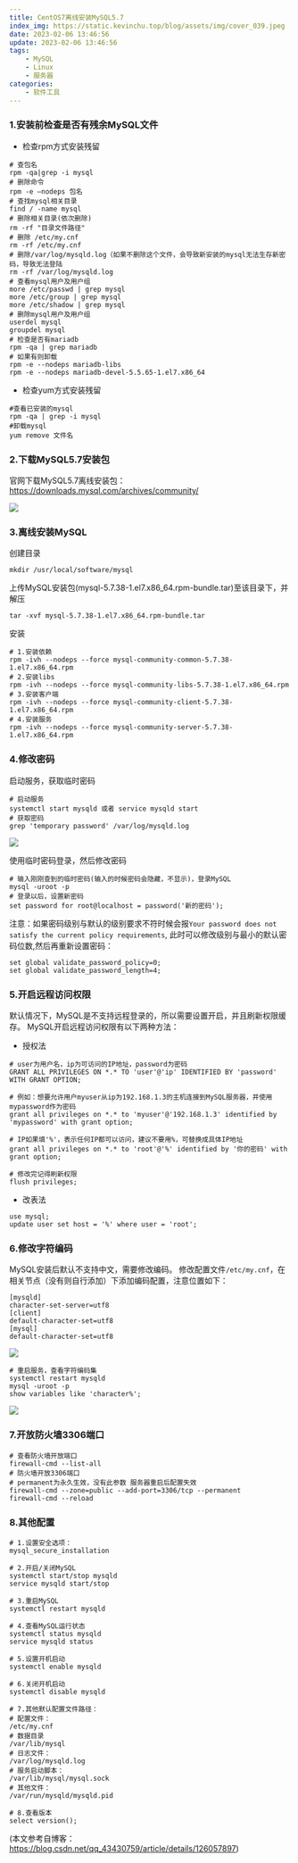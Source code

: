 ```yaml
---
title: CentOS7离线安装MySQL5.7
index_img: https://static.kevinchu.top/blog/assets/img/cover_039.jpeg
date: 2023-02-06 13:46:56
update: 2023-02-06 13:46:56
tags:
    - MySQL
    - Linux
    - 服务器
categories:
    - 软件工具
---
```

### 1.安装前检查是否有残余MySQL文件

- 检查rpm方式安装残留

```shell
# 查包名
rpm -qa|grep -i mysql
# 删除命令
rpm -e –nodeps 包名
# 查找mysql相关目录
find / -name mysql
# 删除相关目录(依次删除)
rm -rf "目录文件路径"
# 删除 /etc/my.cnf
rm -rf /etc/my.cnf
# 删除/var/log/mysqld.log（如果不删除这个文件，会导致新安装的mysql无法生存新密码，导致无法登陆
rm -rf /var/log/mysqld.log
# 查看mysql用户及用户组
more /etc/passwd | grep mysql
more /etc/group | grep mysql
more /etc/shadow | grep mysql
# 删除mysql用户及用户组
userdel mysql
groupdel mysql
# 检查是否有mariadb
rpm -qa | grep mariadb
# 如果有则卸载
rpm -e --nodeps mariadb-libs
rpm -e --nodeps mariadb-devel-5.5.65-1.el7.x86_64
```

- 检查yum方式安装残留

```shell
#查看已安装的mysql
rpm -qa | grep -i mysql
#卸载mysql
yum remove 文件名
```

### 2.下载MySQL5.7安装包

官网下载MySQL5.7离线安装包：https://downloads.mysql.com/archives/community/

![](https://static.kevinchu.top/blog/public/20230206142706.png)


### 3.离线安装MySQL

创建目录
```shell
mkdir /usr/local/software/mysql 
```

上传MySQL安装包(mysql-5.7.38-1.el7.x86_64.rpm-bundle.tar)至该目录下，并解压
```shell
tar -xvf mysql-5.7.38-1.el7.x86_64.rpm-bundle.tar
```

安装
```shell
# 1.安装依赖 
rpm -ivh --nodeps --force mysql-community-common-5.7.38-1.el7.x86_64.rpm
# 2.安装libs
rpm -ivh --nodeps --force mysql-community-libs-5.7.38-1.el7.x86_64.rpm 
# 3.安装客户端 
rpm -ivh --nodeps --force mysql-community-client-5.7.38-1.el7.x86_64.rpm 
# 4.安装服务 
rpm -ivh --nodeps --force mysql-community-server-5.7.38-1.el7.x86_64.rpm 
```

### 4.修改密码

启动服务，获取临时密码

```shell
# 启动服务
systemctl start mysqld 或者 service mysqld start
# 获取密码
grep 'temporary password' /var/log/mysqld.log
```

![](https://static.kevinchu.top/blog/public/20230206222853.png)

使用临时密码登录，然后修改密码

```mysql
# 输入刚刚查到的临时密码(输入的时候密码会隐藏，不显示)，登录MySQL
mysql -uroot -p
# 登录以后，设置新密码
set password for root@localhost = password('新的密码');
```

注意：如果密码级别与默认的级别要求不符时候会报```Your password does not satisfy the current policy requirements```, 此时可以修改级别与最小的默认密码位数,然后再重新设置密码：
```mysql
set global validate_password_policy=0;
set global validate_password_length=4;
```

### 5.开启远程访问权限

默认情况下，MySQL是不支持远程登录的，所以需要设置开启，并且刷新权限缓存。
MySQL开启远程访问权限有以下两种方法：

- 授权法

```mysql
# user为用户名，ip为可访问的IP地址，password为密码
GRANT ALL PRIVILEGES ON *.* TO 'user'@'ip' IDENTIFIED BY 'password' WITH GRANT OPTION;

# 例如：想要允许用户myuser从ip为192.168.1.3的主机连接到MySQL服务器，并使用mypassword作为密码
grant all privileges on *.* to 'myuser'@'192.168.1.3' identified by 'mypassword' with grant option;

# IP如果填'%'，表示任何IP都可以访问，建议不要用%，可替换成具体IP地址
grant all privileges on *.* to 'root'@'%' identified by '你的密码' with grant option;

# 修改完记得刷新权限
flush privileges;
```

- 改表法

```mysql
use mysql; 
update user set host = '%' where user = 'root'; 
```

### 6.修改字符编码

MySQL安装后默认不支持中文，需要修改编码。
修改配置文件```/etc/my.cnf```，在相关节点（没有则自行添加）下添加编码配置，注意位置如下：
```
[mysqld]
character-set-server=utf8
[client]
default-character-set=utf8
[mysql]
default-character-set=utf8
```
![](https://static.kevinchu.top/blog/public/20230206234752.png)

```mysql
# 重启服务，查看字符编码集
systemctl restart mysqld
mysql -uroot -p
show variables like 'character%';
```

![](https://static.kevinchu.top/blog/public/20230206234933.png)

### 7.开放防火墙3306端口

```shell
# 查看防火墙开放端口
firewall-cmd --list-all
# 防火墙开放3306端口
# permanent为永久生效，没有此参数 服务器重启后配置失效
firewall-cmd --zone=public --add-port=3306/tcp --permanent
firewall-cmd --reload
```

### 8.其他配置

```shell
# 1.设置安全选项：
mysql_secure_installation

# 2.开启/关闭MySQL
systemctl start/stop mysqld
service mysqld start/stop

# 3.重启MySQL
systemctl restart mysqld 

# 4.查看MySQL运行状态
systemctl status mysqld 
service mysqld status

# 5.设置开机启动
systemctl enable mysqld 

# 6.关闭开机启动
systemctl disable mysqld 

# 7.其他默认配置文件路径：
# 配置文件：
/etc/my.cnf 
# 数据目录
/var/lib/mysql
# 日志文件：
/var/log/mysqld.log 
# 服务启动脚本：
/var/lib/mysql/mysql.sock
# 其他文件：
/var/run/mysqld/mysqld.pid

# 8.查看版本
select version();
```


(本文参考自博客：https://blog.csdn.net/qq_43430759/article/details/126057897)